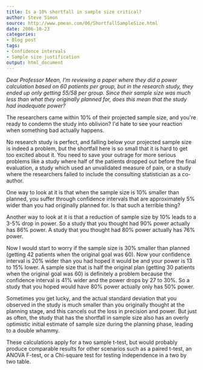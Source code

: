 ```yaml
---
title: Is a 10% shortfall in sample size critical?
author: Steve Simon
source: http://www.pmean.com/06/ShortfallSampleSize.html
date: 2006-10-23
categories:
- Blog post
tags:
- Confidence intervals
- Sample size justification
output: html_document
---
```

*Dear Professor Mean, I'm reviewing a paper where they did a power
calculation based on 60 patients per group, but in the research study,
they ended up only getting 55/58 per group. Since their sample size was
much less than what they originally planned for, does this mean that the
study had inadequate power?*

The researchers came within 10% of their projected sample size, and
you're ready to condemn the study into oblivion? I'd hate to see your
reaction when something bad actually happens.

No research study is perfect, and falling below your projected sample
size is indeed a problem, but the shortfall here is so small that it is
hard to get too excited about it. You need to save your outrage for more
serious problems like a study where half of the patients dropped out
before the final evaluation, a study which used an unvalidated measure
of pain, or a study where the researchers failed to include the
consulting statistician as a co-author.

One way to look at it is that when the sample size is 10% smaller than
planned, you suffer through confidence intervals that are approximately
5% wider than you had originally planned for. Is that such a terrible
thing?

Another way to look at it is that a reduction of sample size by 10%
leads to a 3-5% drop in power. So a study that you thought had 90% power
actually has 86% power. A study that you thought had 80% power actually
has 76% power.

Now I would start to worry if the sample size is 30% smaller than
planned (getting 42 patients when the original goal was 60). Now your
confidence interval is 20% wider than you had hoped it would be and your
power is 13 to 15% lower. A sample size that is half the original plan
(getting 30 patients when the original goal was 60) is definitely a
problem because the confidence interval is 41% wider and the power drops
by 27 to 30%. So a study that you hoped would have 80% power actually
only has 50% power.

Sometimes you get lucky, and the actual standard deviation that you
observed in the study is much smaller than you originally thought at the
planning stage, and this cancels out the loss in precision and power.
But just as often, the study that has the shortfall in sample size also
has an overly optimistic initial estimate of sample size during the
planning phase, leading to a double whammy.

These calculations apply for a two sample t-test, but would probably
produce comparable results for other scenarios such as a paired t-test,
an ANOVA F-test, or a Chi-square test for testing independence in a two
by two table.
